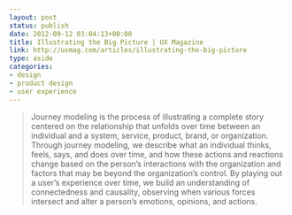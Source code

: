 ```yaml
---
layout: post
status: publish
date: 2012-09-12 03:04:13+00:00
title: Illustrating the Big Picture | UX Magazine
link: http://uxmag.com/articles/illustrating-the-big-picture
type: aside
categories:
- design
- product design
- user experience
---
```


> Journey modeling is the process of illustrating a complete story centered on the relationship that unfolds over time between an individual and a system, service, product, brand, or organization. Through journey modeling, we describe what an individual thinks, feels, says, and does over time, and how these actions and reactions change based on the person’s interactions with the organization and factors that may be beyond the organization’s control. By playing out a user’s experience over time, we build an understanding of connectedness and causality, observing when various forces intersect and alter a person’s emotions, opinions, and actions.
